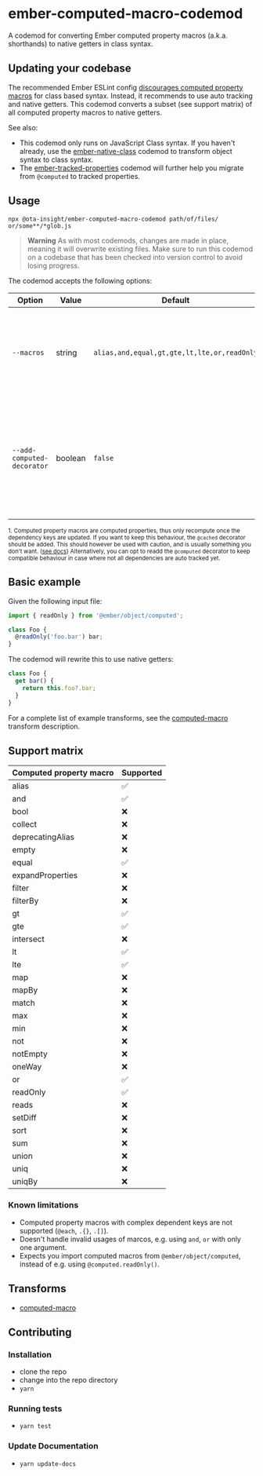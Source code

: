 # ember-computed-macro-codemod


A codemod for converting Ember computed property macros (a.k.a. shorthands) to native getters in class syntax.

## Updating your codebase

The recommended Ember ESLint config [discourages computed property macros](https://github.com/ember-cli/eslint-plugin-ember/blob/master/docs/rules/no-computed-properties-in-native-classes.md) for class based syntax. Instead, it recommends to use auto tracking and native getters. This codemod converts a subset (see support matrix) of all computed property macros to native getters.

See also:
- This codemod only runs on JavaScript Class syntax. If you haven't already, use the [ember-native-class](https://github.com/ember-codemods/ember-native-class-codemod) codemod to transform object syntax to class syntax.
- The [ember-tracked-properties](https://github.com/ember-codemods/ember-tracked-properties-codemod) codemod will further help you migrate from `@computed` to tracked properties.

## Usage

```
npx @ota-insight/ember-computed-macro-codemod path/of/files/ or/some**/*glob.js
```

> **Warning**
> As with most codemods, changes are made in place, meaning it will overwrite existing files. Make sure to run this codemod on a codebase that has been checked into version control to avoid losing progress.

The codemod accepts the following options:

|        Option         |  Value  |             Default             |                                                                     Details                                                                      |
| --------------------- | ------- | ------------------------------- | ------------------------------------------------------------------------------------------------------------------------------------------------ |
| `--macros`      | string | `alias,and,equal,gt,gte,lt,lte,or,readOnly`                          | Filter which computed macros should be transformed. By default, all supported ones are transformed.                                                                              |
| `--add-computed-decorator`      | boolean | `false`                          | Add the `@computed` decorator to the native getter for full compatibility. Skipping this has sublte side effects which could cause issues.<sup>1</sup>                                                                             |

<small>1. Computed property macros are computed properties, thus only recompute once the dependency keys are updated. If you want to keep this behaviour, the `@cached` decorator should be added. This should however be used with caution, and is usually something you don't want. ([see docs](https://api.emberjs.com/ember/release/functions/@glimmer%2Ftracking/cached)) Alternatively, you can opt to readd the `@computed` decorator to keep compatible behaviour in case where not all dependencies are auto tracked yet.</small>

## Basic example

Given the following input file:

```js
import { readOnly } from '@ember/object/computed';

class Foo {
  @readOnly('foo.bar') bar;
}
```

The codemod will rewrite this to use native getters:

```js
class Foo {
  get bar() {
    return this.foo?.bar;
  }
}
```

For a complete list of example transforms, see the [computed-macro](transforms/computed-macro/README.md) transform description.

## Support matrix

| Computed property macro   | Supported |
|------------------|-----------|
| alias            | ✅         |
| and              | ✅         |
| bool             | ❌         |
| collect          | ❌         |
| deprecatingAlias | ❌         |
| empty            | ❌         |
| equal            | ✅         |
| expandProperties | ❌         |
| filter           | ❌         |
| filterBy         | ❌         |
| gt               | ✅         |
| gte              | ✅         |
| intersect        | ❌         |
| lt               | ✅         |
| lte              | ✅         |
| map              | ❌         |
| mapBy            | ❌         |
| match            | ❌         |
| max              | ❌         |
| min              | ❌         |
| not              | ❌         |
| notEmpty         | ❌         |
| oneWay           | ❌         |
| or               | ✅         |
| readOnly         | ✅         |
| reads            | ❌         |
| setDiff          | ❌         |
| sort             | ❌         |
| sum              | ❌         |
| union            | ❌         |
| uniq             | ❌         |
| uniqBy           | ❌         |

### Known limitations

- Computed property macros with complex dependent keys are not supported (`@each`, `.{}`, `.[]`).
- Doesn't handle invalid usages of marcos, e.g. using `and`, `or` with only one argument.
- Expects you import computed macros from `@ember/object/computed`, instead of e.g. using `@computed.readOnly()`.


## Transforms

<!--TRANSFORMS_START-->
* [computed-macro](transforms/computed-macro/README.md)
<!--TRANSFORMS_END-->

## Contributing

### Installation

* clone the repo
* change into the repo directory
* `yarn`

### Running tests

* `yarn test`

### Update Documentation

* `yarn update-docs`